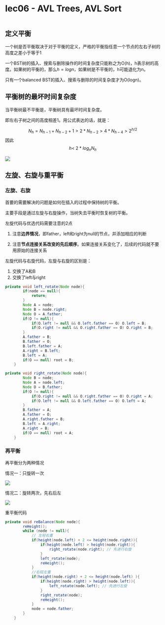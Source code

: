 # lec06 - AVL Trees, AVL Sort
```toc
```
## 定义平衡
一个树是否平衡取决于对于平衡的定义，严格的平衡指任意一个节点的左右子树的高度之差小于等于1

一个BST树的插入、搜索与删除操作的时间复杂度只能称之为O(h)，h表示树的高度。如果树的平衡的，那么$h=logn$，如果树是不平衡的，h可能退化为n。

只有一个balanced BST的插入、搜索与删除的时间复杂度才为O(logn)。

## 平衡树的最坏时间复杂度
当平衡树最不平衡是，平衡树具有最坏时间复杂度。

即左右子树之间的高度相差1。用公式表达的话，就是：

$$
N_h=N_{h-1}+N_{h-2}+1 > 2 *N_{h-2}>4*N_{h-4}>2^{h/2}
$$
因此
$$
h<\ 2*log _nN_h
$$

![](https://zhang113751picgo.oss-cn-hangzhou.aliyuncs.com/img/20220217170317.png)


## 左旋、右旋与重平衡
### 左旋、右旋
首要的需要解决的问题是如何在插入的过程中保持树的平衡。

主要手段是通过左旋与右旋操作，当树失去平衡时恢复树的平衡。

左旋代码与优选代码需要注意的2点

1. 注意**边界情况**，即father，left和right为null的节点，并添加相应的判断

2. 注意**节点连接关系改变的先后顺序**。如果连接关系变化了，后续的代码就不要用原始的连接关系

左旋代码与右旋代码，左旋与右旋的区别是：

1. 交换了A和B
1. 交换了left与right

```java
private void left_rotate(Node node){
        if(node == null){
            return;
        }
        Node A = node;
        Node B = node.right;
        Node O = A.father;
        if(O != null){
            if(O.left != null && O.left.father == O) O.left = B;
            if(O.right != null && O.right.father == O) O.right = B;
        }
        A.father = B;
        B.father = O;
        B.left.father = A;
        A.right = B.left;
        B.left = A;
        if(O == null) root = B;
    }

private void right_rotate(Node node){
        Node B = node;
        Node A = node.left;
        Node O = B.father;
        if(O != null){
            if(O.right != null && O.right.father == O) O.right = A;
            if(O.left != null && O.left.father == O) O.left = A;
        }
        B.father = A;
        A.father = O;
        A.right.father = B;
        B.left = A.right;
        A.right = B;
        if(O == null) root = A;
    }
```

### 再平衡

再平衡分为两种情况

情况一：只旋转一次

![](https://zhang113751picgo.oss-cn-hangzhou.aliyuncs.com/img/20220216161557.png)

情况二：旋转两次，先右后左

![](https://zhang113751picgo.oss-cn-hangzhou.aliyuncs.com/img/20220216161716.png)

重平衡代码

```java
private void reBalance(Node node){
        reHeight();
        while (node != null){
            // 左轻右重
            if(height(node.left) + 2 <= height(node.right)){
                if(height(node.left) > height(node.right)){
                    right_rotate(node.right); // 先进行右旋
                }
                left_rotate(node);
                reHeight();
            }
            //右轻左重
            if(height(node.right) + 2 <= height(node.left) ){
                if(height(node.right) > height(node.left)){
                    left_rotate(node.left); // 先进行左旋
                }
                right_rotate(node);
                reHeight();
            }
            node = node.father;
        }
    }
```

